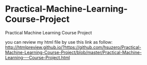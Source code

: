 # Practical-Machine-Learning-Course-Project
Practical Machine Learning Course Project

you can review my html file by use this link as follow:
http://htmlpreview.github.io/?https://github.com/hsuzero/Practical-Machine-Learning-Course-Project/blob/master/Practical-Machine-Learning---Course-Project.html
